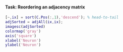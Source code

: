 
#### Task: Reordering an adjacency matrix

```matlab
[~,ix] = sort(C.Pos(:,1),'descend'); % head-to-tail
adjSorted = adjAll(ix,ix);
imagesc(adjSorted)
colormap('gray')
axis('square')
xlabel('Neuron')
ylabel('Neuron')
```
